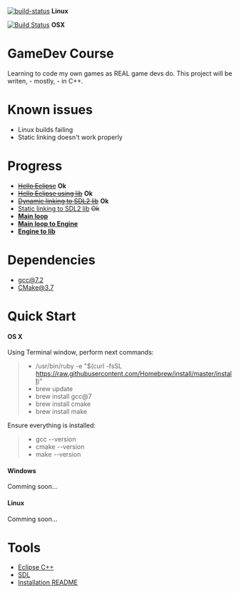 [![build-status](https://img.shields.io/bitbucket/pipelines/atlassian/adf-builder-javascript/task/SECO-2168.svg)](https://bitbucket.org/GroznyBear/gamedev/addon/pipelines/home) **Linux**

[![Build Status](https://travis-ci.org/groznybear/gamedev.svg?branch=master)](https://travis-ci.org/groznybear/gamedev) **OSX**
 

# GameDev Course
Learning to code my own games as REAL game devs do.
This project will be writen, - mostly, - in C++.
# Known issues
- Linux builds failing
- Static linking doesn't work properly

# Progress
- [~~Hello Eclipse~~](https://bitbucket.org/GroznyBear/gamedev/src/717bfe2123eba04975854137f70afe5d6b409b6f/experiments/01_01_eclipse/?at=master) **Ok**
- [~~Hello Eclipse using lib~~](https://bitbucket.org/GroznyBear/gamedev/src/717bfe2123eba04975854137f70afe5d6b409b6f/experiments/01_02_make_lib/?at=master) **Ok**
- [~~Dynamic linking to SDL2 lib~~](https://bitbucket.org/GroznyBear/gamedev/src/717bfe2123eba04975854137f70afe5d6b409b6f/experiments/02_01_sdl_dynamic/?at=master) **Ok**
- [Static linking to SDL2 lib](https://bitbucket.org/GroznyBear/gamedev/src/717bfe2123eba04975854137f70afe5d6b409b6f/experiments/02_02_sdl_static/?at=master) ~~Ok~~
- [**Main loop**](https://bitbucket.org/GroznyBear/gamedev/src/717bfe2123eba04975854137f70afe5d6b409b6f/experiments/03_01_main_loop/?at=master)
- [**Main loop to Engine**](https://bitbucket.org/GroznyBear/gamedev/src/717bfe2123eba04975854137f70afe5d6b409b6f/experiments/03_02_main_loop_to_engine/?at=master)
- [**Engine to lib**](https://bitbucket.org/GroznyBear/gamedev/src/717bfe2123eba04975854137f70afe5d6b409b6f/experiments/03_03_engine_to_lib/?at=master)

# Dependencies
- gcc@7.2
- CMake@3.7

# Quick Start
#### OS X

Using Terminal window, perform next commands:
>	- /usr/bin/ruby -e "$(curl -fsSL https://raw.githubusercontent.com/Homebrew/install/master/install)"
>	- brew update
>	- brew install gcc@7
>	- brew install cmake
>	- brew install make

Ensure everything is installed:
>	- gcc --version
>	- cmake --version
>	- make --version

#### Windows
Comming soon...

#### Linux
Comming soon...

# Tools
- [Eclipse C++](http://www.eclipse.org/downloads/)
- [SDL](https://www.libsdl.org/)
- [Installation README](https://bitbucket.org/GroznyBear/gamedev/src//tools/?at=master)
